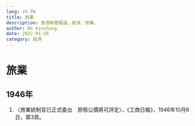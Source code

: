 ```yaml
---
lang: zh-TW
title: 旅業
description: 香港新聞報道，經濟，旅業。
author: NG Kinchung
date: 2022-01-26
category: 經濟
---
```


# 旅業
## 1946年
1. 〈旅業統制官已正式委出　房租公價將可評定〉，《工商日報》，1946年10月6日，第3頁。